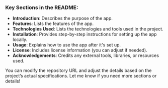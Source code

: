 
### Key Sections in the README:

- **Introduction**: Describes the purpose of the app.
- **Features**: Lists the features of the app.
- **Technologies Used**: Lists the technologies and tools used in the project.
- **Installation**: Provides step-by-step instructions for setting up the app locally.
- **Usage**: Explains how to use the app after it's set up.
- **License**: Includes license information (you can adjust if needed).
- **Acknowledgements**: Credits any external tools, libraries, or resources used.

You can modify the repository URL and adjust the details based on the project’s actual specifications. Let me know if you need more sections or details!
